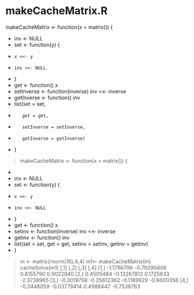 # makeCacheMatrix.R
makeCacheMatrix <- function(x = matrix()) {
+   inv <- NULL
+   set <- function(y) {
+     x <<- y
+     inv <<- NULL
+   }
+   get <- function() x
+   setInverse <- function(inverse) inv <<- inverse
+   getInverse <- function() inv
+   list(set = set,
+        get = get,
+        setInverse = setInverse,
+        getInverse = getInverse)
+ }
> makeCacheMatrix <- function(x = matrix()) {
+   
+   inv <- NULL
+   set <- function(y) {
+     x <<- y
+     inv <<- NULL
+   }
+   get <- function() x
+   setinv <- function(inverse) inv <<- inverse
+   getinv <- function() inv
+   list(set = set, get = get, setinv = setinv, getinv = getinv)
+ }
> m <- matrix(rnorm(16),4,4)
> m1<- makeCacheMatrix(m)
> cacheSolve(m1)
           [,1]        [,2]       [,3]       [,4]
[1,] -1.1796798 -0.79290406  0.8155790  0.9022940
[2,]  0.4505484 -0.13267812  0.1725633 -2.3738965
[3,] -0.3019759 -0.25612362 -0.1189929 -0.6600356
[4,] -0.3448059 -0.03779414  0.4988447 -0.7536763
